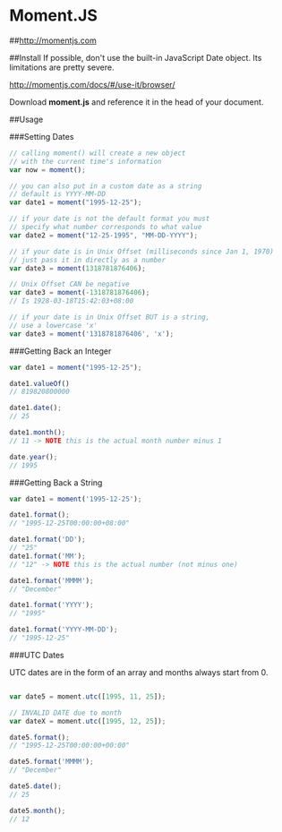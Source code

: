 # Moment.JS
##http://momentjs.com

##Install
If possible, don't use the built-in JavaScript Date object. Its limitations are pretty severe.

http://momentjs.com/docs/#/use-it/browser/

Download **moment.js** and reference it in the head of your document.

##Usage

###Setting Dates
```javascript
// calling moment() will create a new object 
// with the current time's information
var now = moment();

// you can also put in a custom date as a string
// default is YYYY-MM-DD
var date1 = moment("1995-12-25");

// if your date is not the default format you must
// specify what number corresponds to what value
var date2 = moment("12-25-1995", "MM-DD-YYYY");

// if your date is in Unix Offset (milliseconds since Jan 1, 1970)
// just pass it in directly as a number
var date3 = moment(1318781876406);

// Unix Offset CAN be negative
var date3 = moment(-1318781876406);
// Is 1928-03-18T15:42:03+08:00

// if your date is in Unix Offset BUT is a string,
// use a lowercase 'x'
var date3 = moment('1318781876406', 'x');
```
###Getting Back an Integer

```javascript
var date1 = moment("1995-12-25");

date1.valueOf()
// 819820800000

date1.date();
// 25

date1.month();
// 11 -> NOTE this is the actual month number minus 1

date.year();
// 1995

```

###Getting Back a String

```javascript
var date1 = moment('1995-12-25');

date1.format();
// "1995-12-25T00:00:00+08:00"

date1.format('DD');
// "25"
date1.format('MM');
// "12" -> NOTE this is the actual number (not minus one)

date1.format('MMMM');
// "December"

date1.format('YYYY');
// "1995"

date1.format('YYYY-MM-DD');
// "1995-12-25"
```

###UTC Dates

UTC dates are in the form of an array and months always start from 0.
```javascript

var date5 = moment.utc([1995, 11, 25]);

// INVALID DATE due to month
var dateX = moment.utc([1995, 12, 25]); 

date5.format();
// "1995-12-25T00:00:00+00:00"

date5.format('MMMM');
// "December"

date5.date();
// 25

date5.month();
// 12

```
